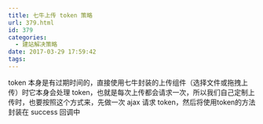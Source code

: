 ```yaml
---
title: 七牛上传 token 策略
url: 379.html
id: 379
categories:
  - 建站解决策略
date: 2017-03-29 17:59:42
tags:
---
```


token 本身是有过期时间的，直接使用七牛封装的上传组件（选择文件或拖拽上传）时它本身会处理 token，也就是每次上传都会请求一次，所以我们自己定制上传时，也要按照这个方式来，先做一次 ajax 请求 token，然后将使用token的方法封装在 success 回调中